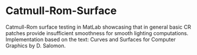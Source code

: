 # Catmull-Rom-Surface
Catmull-Rom surface testing in MatLab showcasing that in general basic CR patches provide insufficient smoothness for smooth lighting computations. Implementation based on the text: Curves and Surfaces for Computer Graphics by D. Salomon.
